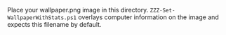 Place your wallpaper.png image in this directory.
`ZZZ-Set-WallpaperWithStats.ps1` overlays computer information on the image and expects this filename by default.
